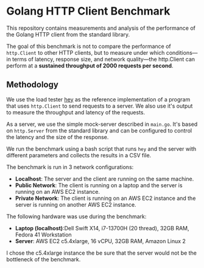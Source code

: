 # Golang HTTP Client Benchmark

This repository contains measurements and analysis of the performance of the Golang HTTP client from the standard library.

The goal of this benchmark is not to compare the performance of `http.Client` to other HTTP clients, but to measure under which conditions—in terms of latency, response size, and network quality—the http.Client can perform at a **sustained throughput of 2000 requests per second**.

## Methodology

We use the load tester [hey](https://github.com/rakyll/hey) as the reference implementation of a program that uses `http.Client` to send requests to a server. We also use it's output to
measure the throughput and latency of the requests.

As a server, we use the simple mock-server described in `main.go`. It's based on `http.Server` from the standard library and can be configured to control the latency and the size of the response.

We run the benchmark using a bash script that runs `hey` and the server with different parameters and collects the results in a CSV file.

The benchmark is run in 3 network configurations:
- **Localhost**: The server and the client are running on the same machine.
- **Public Network**: The client is running on a laptop and the server is running on an AWS EC2 instance.
- **Private Network**: The client is running on an AWS EC2 instance and the server is running on another AWS EC2 instance.

The following hardware was use during the benchmark:
- **Laptop (localhost)**:Dell Swift X14, i7-13700H (20 thread), 32GB RAM, Fedora 41 Workstation
- **Server**: AWS EC2 c5.4xlarge, 16 vCPU, 32GB RAM, Amazon Linux 2

I chose the c5.4xlarge instance the be sure that the server would not be the bottleneck of the benchmark.
